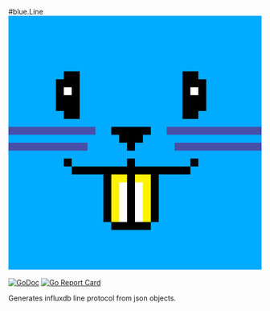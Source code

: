 

#blue.Line ![blue logo](logo-512.png)

[![GoDoc](https://godoc.org/github.com/gernest/blue?status.svg)](https://godoc.org/github.com/gernest/blue) [![Go Report Card](https://goreportcard.com/badge/github.com/gernest/blue)](https://goreportcard.com/report/github.com/gernest/blue)

Generates influxdb line protocol from json objects.
